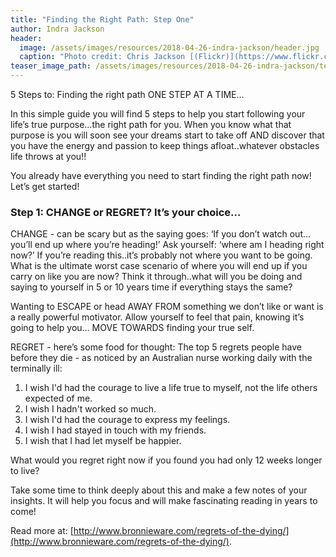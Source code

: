 ```yaml
---
title: "Finding the Right Path: Step One"
author: Indra Jackson
header:
  image: /assets/images/resources/2018-04-26-indra-jackson/header.jpg
  caption: "Photo credit: Chris Jackson [(Flickr)](https://www.flickr.com/photos/chaz_pics)"
teaser_image_path: /assets/images/resources/2018-04-26-indra-jackson/teaser.jpg
---
```


5 Steps to:	Finding the right path
ONE STEP AT A TIME…

In this simple guide you will find 5 steps to help you start following your life’s true purpose…the right path for you. When you know what that purpose is you will soon see your dreams start to take off AND discover that you have the energy and passion to keep things afloat..whatever obstacles life throws at you!!

You already have everything you need to start finding the right path now! Let’s get started!

### Step 1: CHANGE or REGRET? It’s your choice…

CHANGE -  can be scary but as the saying goes:
‘If you don’t watch out… you’ll end up where you’re heading!’
Ask yourself: ‘where am I heading right now?’ If you’re reading this..it’s probably not where you want to be going. What is the ultimate worst case scenario of where you will end up if you carry on like you are now? Think it through..what will you be doing and saying to yourself in 5 or 10 years time if everything stays the same?

Wanting to ESCAPE or head AWAY FROM something we don’t like or want is a really powerful motivator. Allow yourself to feel that pain, knowing it’s going to help you… MOVE TOWARDS finding your true self.

REGRET - here’s some food for thought:
The top 5 regrets people have before they die - as noticed by an Australian nurse working daily with the terminally ill:

1.	I wish I'd had the courage to live a life true to myself, not the life others 	expected of me.
2.	I wish I hadn't worked so much.
3.	I wish I'd had the courage to express my feelings.
4.	I wish I had stayed in touch with my friends.
5.	I wish that I had let myself be happier.

What would you regret right now if you found you had only 12 weeks longer to live?

Take some time to think deeply about this and make a few notes of your insights. It will help you focus and will make fascinating reading in years to come!

Read more at:  [http://www.bronnieware.com/regrets-of-the-dying/](http://www.bronnieware.com/regrets-of-the-dying/).

